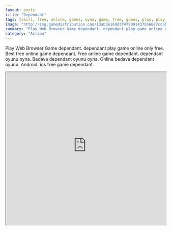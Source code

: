 ```yaml
---
layout: posts
title: "Dependant"
tags: [skill, free, online, games, oyna, game, free, games, play, play, games]
image: "http://img.gamedistribution.com/13ab3e169d3f479091437556687ccabd.jpg"
summary: "Play Web Browser Game dependant. dependant play game online only free. Best free online game dependant. Free online game dependant. dependant oyunu oyna. Bedava dependant oyunu oyna. Online bedava dependant oyunu. Android, ios free game dependant."
category: "Action"
---
```


Play Web Browser Game dependant. dependant play game online only free. Best free online game dependant. Free online game dependant. dependant oyunu oyna. Bedava dependant oyunu oyna. Online bedava dependant oyunu. Android, ios free game dependant.

<iframe width="100%" height="480px;" src="http://flash.gamedistribution.com?game=13ab3e169d3f479091437556687ccabd"></iframe>